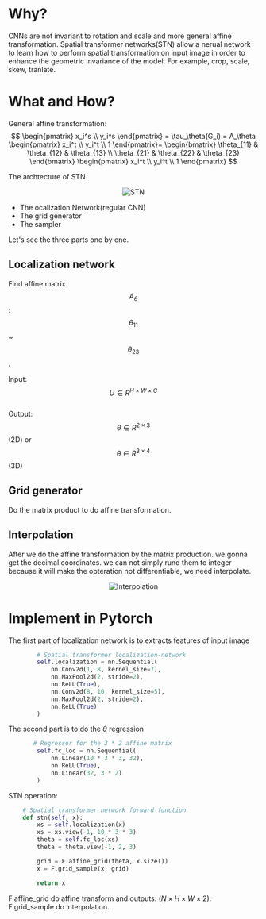 # Why?
CNNs are not invariant to rotation and scale and more general affine transformation. Spatial transformer networks(STN) allow a nerual network to learn how to perform spatial transformation on input image in order to enhance the geometric invariance of the model. For example, crop, scale, skew, tranlate.
# What and How?
General affine transformation:  
$$
\begin{pmatrix}
x_i^s \\
y_i^s
\end{pmatrix}
= \tau_\theta(G_i) =
A_\theta
\begin{pmatrix}
x_i^t \\
y_i^t \\
1
\end{pmatrix}=
\begin{bmatrix}
\theta_{11} & \theta_{12}  & \theta_{13} \\
\theta_{21} & \theta_{22}  & \theta_{23} 
\end{bmatrix}
\begin{pmatrix}
x_i^t \\
y_i^t \\
1
\end{pmatrix}
$$

The archtecture of STN

<p align="center">
  <img src="https://pytorch.org/tutorials/_images/stn-arch.png" alt="STN"/>
</p> 

- The ocalization Network(regular CNN)
- The grid generator
- The sampler

Let's see the three parts one by one.
## Localization network
Find affine matrix $$A_\theta$$: $$\theta_{11}$$ ~ $$\theta_{23}$$.
 
Input: $$U \in R^{H \times W \times C}$$  
Output: $$\theta \in R^{2 \times 3}$$ (2D) or $$\theta \in R^{3 \times 4}$$ (3D)


## Grid generator
Do the matrix product to do affine transformation.

## Interpolation
After we do the affine transformation by the matrix production. we gonna get the decimal coordinates. we can not simply rund them  to integer because it will make the opteration not differentiable, we need interpolate. 
<p align="center">
  <img src="https://i.imgur.com/wd0Xd2T.png" alt="Interpolation"/>
</p> 

# Implement in Pytorch
The first part of localization network is to extracts features of input image 
```python
        # Spatial transformer localization-network
        self.localization = nn.Sequential(
            nn.Conv2d(1, 8, kernel_size=7),
            nn.MaxPool2d(2, stride=2),
            nn.ReLU(True),
            nn.Conv2d(8, 10, kernel_size=5),
            nn.MaxPool2d(2, stride=2),
            nn.ReLU(True)
        )
   ```
 The second part is to do the $\theta$ regression
```python        
       # Regressor for the 3 * 2 affine matrix
        self.fc_loc = nn.Sequential(
            nn.Linear(10 * 3 * 3, 32),
            nn.ReLU(True),
            nn.Linear(32, 3 * 2)
        )
```

STN operation:
```python
    # Spatial transformer network forward function
    def stn(self, x):
        xs = self.localization(x)
        xs = xs.view(-1, 10 * 3 * 3)
        theta = self.fc_loc(xs)
        theta = theta.view(-1, 2, 3)

        grid = F.affine_grid(theta, x.size())
        x = F.grid_sample(x, grid)

        return x
```
F.affine_grid do affine transform and outputs: $(N \times H \times W \times 2)$.
F.grid_sample do interpolation.
